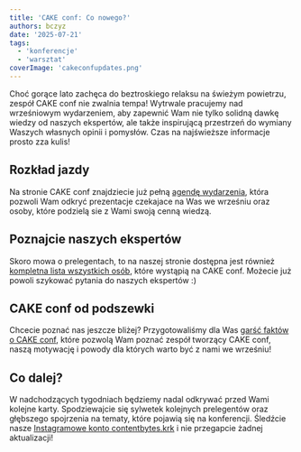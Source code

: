 ```yaml
---
title: 'CAKE conf: Co nowego?'
authors: bczyz
date: '2025-07-21'
tags:
  - 'konferencje'
  - 'warsztat'
coverImage: 'cakeconfupdates.png'
---
```


Choć gorące lato zachęca do beztroskiego relaksu na świeżym powietrzu, zespół
CAKE conf nie zwalnia tempa! Wytrwale pracujemy nad wrześniowym wydarzeniem, aby
zapewnić Wam nie tylko solidną dawkę wiedzy od naszych ekspertów, ale także
inspirującą przestrzeń do wymiany Waszych własnych opinii i pomysłów. Czas na
najświeższe informacje prosto zza kulis!

<!-- truncate -->

## Rozkład jazdy

Na stronie CAKE conf znajdziecie już pełną
[agendę wydarzenia](https://cakeconf.contentbytes.pl/agenda), która pozwoli Wam
odkryć prezentacje czekajace na Was we wrześniu oraz osoby, które podzielą sie z
Wami swoją cenną wiedzą.

## Poznajcie naszych ekspertów

Skoro mowa o prelegentach, to na naszej stronie dostępna jest również
[kompletna lista wszystkich osób](https://cakeconf.contentbytes.pl/speaker),
które wystąpią na CAKE conf. Możecie już powoli szykować pytania do naszych
ekspertów :)

## CAKE conf od podszewki

Chcecie poznać nas jeszcze bliżej? Przygotowaliśmy dla Was
[garść faktów o CAKE conf](https://cakeconf.contentbytes.pl/about), które
pozwolą Wam poznać zespół tworzący CAKE conf, naszą motywację i powody dla
których warto być z nami we wrześniu!

## Co dalej?

W nadchodzących tygodniach będziemy nadal odkrywać przed Wami kolejne karty.
Spodziewajcie się sylwetek kolejnych prelegentów oraz głębszego spojrzenia na
tematy, które pojawią się na konferencji. Śledźcie nasze
[Instagramowe konto contentbytes.krk](https://www.instagram.com/contentbytes.krk/)
i nie przegapcie żadnej aktualizacji!

